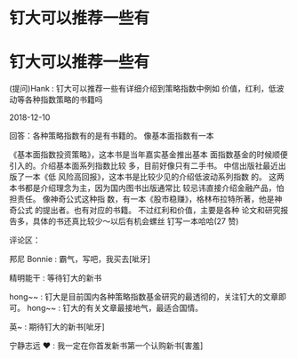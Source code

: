 # 钉大可以推荐一些有

# 钉大可以推荐一些有

(提问)Hank : 钉大可以推荐一些有详细介绍到策略指数中例如 价值，红利，低波动等各种指数策略的书籍吗

2018-12-10

回答：各种策略指数有的是有书籍的。 像基本面指数有一本

《基本面指数投资策略》，这本书是当年嘉实基金推出基本 面指数基金的时候顺便引入的。介绍基本面系列指数比较 多，目前好像只有二手书。 中信出版社最近出版了一本《低 风险高回报》，这本书是比较少见的介绍低波动系列指数 的。 这两本书都是介绍理念为主，因为国内图书出版通常比 较忌讳直接介绍金融产品，怕担责任。 像神奇公式这种指 数，有一本《股市稳赚》，格林布拉特所著，他是神奇公式 的提出者。也有对应的书籍。 不过红利和价值，主要是各种 论文和研究报告多，具体的书还真比较少～以后有机会螺丝 钉写一本哈哈(27 赞)

评论区：

邦尼 Bonnie : 霸气，写吧，我买去[呲牙]

精明能干 : 等待钉大的新书

hong~~ : 钉大是目前国内各种策略指数基金研究的最透彻的，关注钉大的文章即可。 hong~~ : 钉大的有关文章最接地气，最适合国情。

英~ : 期待钉大的新书[呲牙]

宁静志远 ❤ : 我一定在你首发新书第一个认购新书[害羞]